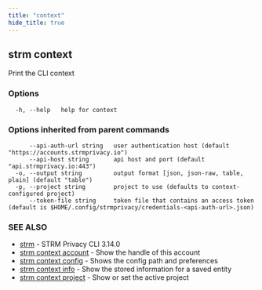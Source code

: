 ```yaml
---
title: "context"
hide_title: true
---
```

## strm context

Print the CLI context

### Options

```
  -h, --help   help for context
```

### Options inherited from parent commands

```
      --api-auth-url string   user authentication host (default "https://accounts.strmprivacy.io")
      --api-host string       api host and port (default "api.strmprivacy.io:443")
  -o, --output string         output format [json, json-raw, table, plain] (default "table")
  -p, --project string        project to use (defaults to context-configured project)
      --token-file string     token file that contains an access token (default is $HOME/.config/strmprivacy/credentials-<api-auth-url>.json)
```

### SEE ALSO

* [strm](docs/04-reference/01-cli-reference/strm/index.md)	 - STRM Privacy CLI 3.14.0
* [strm context account](docs/04-reference/01-cli-reference/strm/context/account.md)	 - Show the handle of this account
* [strm context config](docs/04-reference/01-cli-reference/strm/context/config.md)	 - Shows the config path and preferences
* [strm context info](docs/04-reference/01-cli-reference/strm/context/info.md)	 - Show the stored information for a saved entity
* [strm context project](docs/04-reference/01-cli-reference/strm/context/project.md)	 - Show or set the active project

